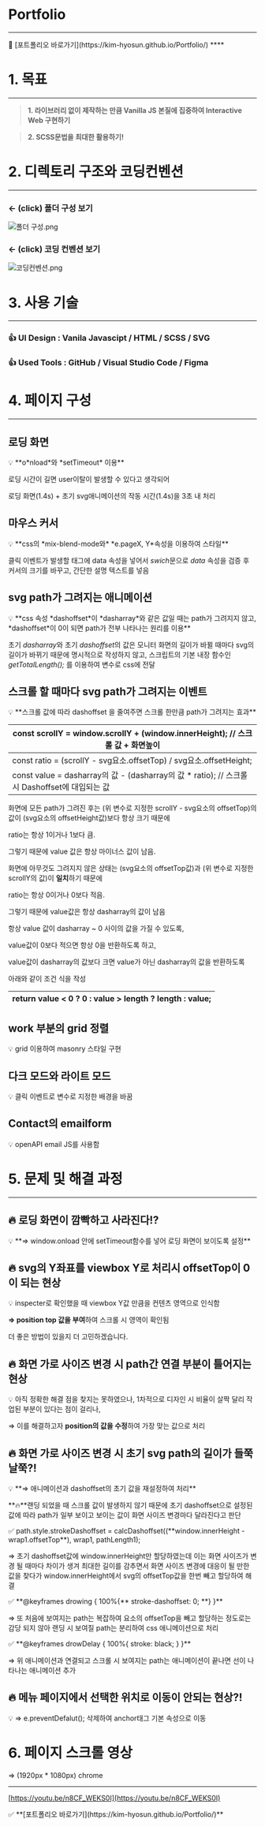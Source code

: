 # Portfolio

---

<aside>
🥰  [포트폴리오 바로가기](https://kim-hyosun.github.io/Portfolio/)  ****

</aside>

# 1. 목표

---

> **1. 라이브러리 없이 제작하는 만큼 Vanilla JS 본질에 집중하여 Interactive Web 구현하기**

> **2. SCSS문법을 최대한 활용하기!**

# 2. 디렉토리 구조와 코딩컨벤션

---

### ← (click) 폴더 구성 보기

![폴더 구성.png](Portfolio%2011abb50dd07b4b5aa348c80d7b762f9f/%25ED%258F%25B4%25EB%258D%2594_%25EA%25B5%25AC%25EC%2584%25B1.png)

### ← (click) 코딩 컨벤션 보기

![코딩컨벤션.png](Portfolio%2011abb50dd07b4b5aa348c80d7b762f9f/%25EC%25BD%2594%25EB%2594%25A9%25EC%25BB%25A8%25EB%25B2%25A4%25EC%2585%2598.png)

# 3. 사용 기술

---

### 👍 UI Design **:** Vanila Javascipt / HTML / SCSS / SVG

### 👍 U**sed Tools :** GitHub / Visual Studio Code / Figma

# 4. 페이지 구성

---

## **로딩 화면**

<aside>
💡 **o*nload*와 *setTimeout* 이용**

로딩 시간이 길면 user이탈이 발생할 수 있다고 생각되어

로딩 화면(1.4s) + 초기 svg애니메이션의 작동 시간(1.4s)을 3초 내 처리

</aside>

## 마우스 커서

<aside>
💡 **css의  *mix-blend-mode와*  *e.pageX, Y*속성을 이용하여 스타일**

클릭 이벤트가 발생할 태그에 data 속성을 넣어서 *swich*문으로 _data_ 속성을 검증 후 커서의 크기를 바꾸고, 간단한 설명 텍스트를 넣음

</aside>

## **svg path가 그려지는 애니메이션**

<aside>
💡 **css 속성 *dashoffset*이 *dasharray*와 같은 값일 때는 path가 그려지지 않고, *dashoffset*이 0이 되면 path가 전부 나타나는 원리를 이용**

초기 *dasharray*와 초기 *dashoffset*의 값은 모니터 화면의 길이가 바뀔 때마다 svg의 길이가 바뀌기 때문에 명시적으로 작성하지 않고, 스크립트의 기본 내장 함수인 _getTotalLength();_ 를 이용하여 변수로 css에 전달

</aside>

## **스크롤 할 때마다 svg path가 그려지는 이벤트**

<aside>
💡 **스크롤 값에 따라 dashoffset 을 줄여주면 스크롤 한만큼 path가 그려지는 효과**

| const scrollY = window.scrollY + (window.innerHeight); // 스크롤 값 + 화면높이                  |
| ----------------------------------------------------------------------------------------------- |
| const ratio = (scrollY - svg요소.offsetTop) / svg요소.offsetHeight;                             |
| const value = dasharray의 값 - (dasharray의 값 \* ratio); // 스크롤 시 Dashoffset에 대입되는 값 |

화면에 모든 path가 그려진 후는 (위 변수로 지정한 scrollY - svg요소의 offsetTop)의 값이 (svg요소의 offsetHeight값)보다 항상 크기 때문에

ratio는 항상 1이거나 1보다 큼.

그렇기 때문에 value 값은 항상 마이너스 값이 남음.

화면에 아무것도 그려지지 않은 상태는 (svg요소의 offsetTop값)과 (위 변수로 지정한 scrollY의 값)이 **일치**하기 때문에

ratio는 항상 0이거나 0보다 적음.

그렇기 때문에 value값은 항상 dasharray의 값이 남음

항상 value 값이 dasharray ~ 0 사이의 값을 가질 수 있도록,

value값이 0보다 적으면 항상 0을 반환하도록 하고,

value값이 dasharray의 값보다 크면 value가 아닌 dasharray의 값을 반환하도록

아래와 같이 조건 식을 작성

| return value < 0 ? 0 : value > length ? length : value; |
| ------------------------------------------------------- |

</aside>

## **work 부분의 grid 정렬**

<aside>
💡 grid 이용하여 masonry 스타일 구현

</aside>

## **다크 모드와 라이트 모드**

<aside>
💡 클릭 이벤트로 변수로 지정한 배경을 바꿈

</aside>

## **Contact의 emailform**

<aside>
💡 openAPI email JS를 사용함

</aside>

# 5. 문제 및 해결 과정

---

## 🔥 로딩 화면이 깜빡하고 사라진다!?

<aside>
💡 **⇒ window.onload 안에 setTimeout함수를 넣어 로딩 화면이 보이도록 설정**

</aside>

## 🔥 svg의 Y좌표를 viewbox Y로 처리시 offsetTop이 0이 되는 현상

<aside>
💡 inspecter로 확인했을 때 viewbox Y값 만큼을 컨텐츠 영역으로 인식함

**⇒ position top 값을 부여**하여 스크롤 시 영역이 확인됨

더 좋은 방법이 있을지 더 고민하겠습니다.

</aside>

## 🔥 화면 가로 사이즈 변경 시 path간 연결 부분이 틀어지는 현상

<aside>
💡 아직 정확한 해결 점을 찾지는 못하였으나, 1차적으로 디자인 시 비율이 살짝 달리 작업된 부분이 있다는 점이 걸리나,

⇒ 이를 해결하고자 **position의 값을 수정**하여 가장 맞는 값으로 처리

</aside>

## 🔥 화면 가로 사이즈 변경 시 초기 svg path의 길이가 들쭉날쭉?!

<aside>
💡 **⇒ 애니메이션과 dashoffset의 초기 값을 재설정하여 처리**

**🔥**랜딩 되었을 때 스크롤 값이 발생하지 않기 때문에 초기 dashoffset으로 설정된 값에 따라 path가 일부 보이고 보이는 값이 화면 사이즈 변경마다 달라진다고 판단

<aside>
✅ path.style.strokeDashoffset = calcDashoffset((**window.innerHeight - wrap1.offsetTop**), wrap1, pathLength1);

</aside>

⇒ 초기 dashoffset값에 window.innerHeight만 할당하였는데 이는 화면 사이즈가 변경 될 때마다 차이가 생겨 최대한 길이를 감추면서 화면 사이즈 변경에 대응이 될 만한 값을 찾다가 window.innerHeight에서 svg의 offsetTop값을 한번 빼고 할당하여 해결

<aside>
✅ **@keyframes drowing { 100%{** stroke-dashoffset: 0;  **}  }**

</aside>

⇒ 또 처음에 보여지는 path는 복잡하여 요소의 offsetTop을 빼고 할당하는 정도로는 감당 되지 않아 랜딩 시 보여질 path는 분리하여 css 애니메이션으로 처리

<aside>
✅ **@keyframes drowDelay { 100%{  stroke: black;  }  }**

</aside>

⇒ 위 애니메이션과 연결되고 스크롤 시 보여지는 path는 애니메이션이 끝나면 선이 나타나는 애니메이션 추가

</aside>

## 🔥 메뉴 페이지에서 선택한 위치로 이동이 안되는 현상?!

<aside>
💡  ⇒ e.preventDefalut(); 삭제하여 anchor태그 기본 속성으로 이동

</aside>

# 6. 페이지 스크롤 영상

⇒ (1920px \* 1080px) chrome

---

[https://youtu.be/n8CF_WEKS0I](https://youtu.be/n8CF_WEKS0I)

<aside>
✅  **[포트폴리오 바로가기](https://kim-hyosun.github.io/Portfolio/)**

</aside>
